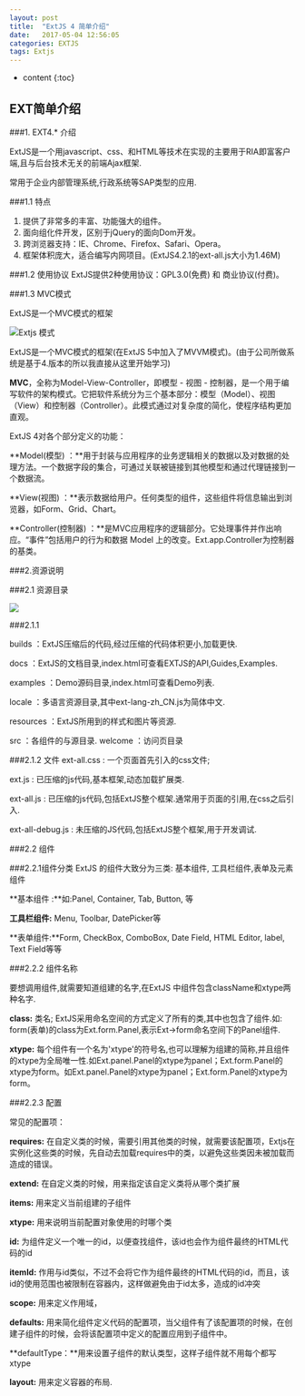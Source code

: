 ```yaml
---
layout: post
title:  "ExtJS 4 简单介绍"
date:   2017-05-04 12:56:05
categories: EXTJS
tags: Extjs
---
```


* content
{:toc}


## EXT简单介绍 ##



###1. EXT4.* 介绍

ExtJS是一个用javascript、css、和HTML等技术在实现的主要用于RIA即富客户端,且与后台技术无关的前端Ajax框架.

常用于企业内部管理系统,行政系统等SAP类型的应用.

###1.1  特点
1. 提供了非常多的丰富、功能强大的组件。
2. 面向组化件开发，区别于jQuery的面向Dom开发。
3. 跨浏览器支持：IE、Chrome、Firefox、Safari、Opera。
4. 框架体积庞大，适合编写内网项目。(ExtJS4.2.1的ext-all.js大小为1.46M) 

###1.2 使用协议
ExtJS提供2种使用协议：GPL3.0(免费) 和 商业协议(付费)。

###1.3 MVC模式

ExtJS是一个MVC模式的框架

![Extjs 模式](http://i.imgur.com/FJQ7SWr.png)

ExtJS是一个MVC模式的框架(在ExtJS 5中加入了MVVM模式)。(由于公司所做系统是基于4.版本的所以我直接从这里开始学习)

**MVC**，全称为Model-View-Controller，即模型 - 视图 - 控制器，是一个用于编写软件的架构模式。它把软件系统分为三个基本部分：模型（Model）、视图（View）和控制器（Controller）。此模式通过对复杂度的简化，使程序结构更加直观。

ExtJS 4对各个部分定义的功能：

**Model(模型) ：**用于封装与应用程序的业务逻辑相关的数据以及对数据的处理方法。一个数据字段的集合，可通过关联被链接到其他模型和通过代理链接到一个数据流。

**View(视图) ：**表示数据给用户。任何类型的组件，这些组件将信息输出到浏览器，如Form、Grid、Chart。

**Controller(控制器) ：**是MVC应用程序的逻辑部分。它处理事件并作出响应。“事件”包括用户的行为和数据 Model 上的改变。Ext.app.Controller为控制器的基类。

###2.资源说明

###2.1 资源目录

![](http://i.imgur.com/YpB0aiD.png)

###2.1.1

builds ：ExtJS压缩后的代码,经过压缩的代码体积更小,加载更快.

docs ：ExtJS的文档目录,index.html可查看EXTJS的API,Guides,Examples.

examples ：Demo源码目录,index.html可查看Demo列表.

locale ：多语言资源目录,其中ext-lang-zh_CN.js为简体中文.

resources ：ExtJS所用到的样式和图片等资源.

src ：各组件的与源目录.
welcome ：访问页目录

###2.1.2 文件
ext-all.css : 一个页面首先引入的css文件;

ext.js : 已压缩的js代码,基本框架,动态加载扩展类.

ext-all.js : 已压缩的js代码,包括ExtJS整个框架.通常用于页面的引用,在css之后引入.

ext-all-debug.js : 未压缩的JS代码,包括ExtJS整个框架,用于开发调试.

###2.2 组件

###2.2.1组件分类
ExtJS 的组件大致分为三类: 基本组件, 工具栏组件,表单及元素组件

**基本组件 :**如:Panel, Container, Tab, Button, 等

**工具栏组件:** Menu, Toolbar, DatePicker等

**表单组件:**Form, CheckBox, ComboBox, Date Field, HTML Editor, label, Text Field等等 

###2.2.2 组件名称

要想调用组件,就需要知道组建的名字,在ExtJS 中组件包含className和xtype两种名字.

**class:**  类名; ExtJS采用命名空间的方式定义了所有的类,其中也包含了组件.如: form(表单)的class为Ext.form.Panel,表示Ext->form命名空间下的Panel组件.

**xtype:** 每个组件有一个名为'xtype'的符号名,也可以理解为组建的简称,并且组件的xtype为全局唯一性.如Ext.panel.Panel的xtype为panel；Ext.form.Panel的xtype为form。如Ext.panel.Panel的xtype为panel；Ext.form.Panel的xtype为form。

###2.2.3 配置

常见的配置项：
 
**requires:** 在自定义类的时候，需要引用其他类的时候，就需要该配置项，Extjs在实例化这些类的时候，先自动去加载requires中的类，以避免这些类因未被加载而造成的错误。

**extend:** 在自定义类的时候，用来指定该自定义类将从哪个类扩展

**items:** 用来定义当前组建的子组件

**xtype:** 用来说明当前配置对象使用的时哪个类
 
**id:** 为组件定义一个唯一的id，以便查找组件，该id也会作为组件最终的HTML代码的id

**itemId:** 作用与id类似，不过不会将它作为组件最终的HTML代码的id，而且，该id的使用范围也被限制在容器内，这样做避免由于id太多，造成的id冲突

**scope:** 用来定义作用域，

**defaults:** 用来简化组件定义代码的配置项，当父组件有了该配置项的时候，在创建子组件的时候，会将该配置项中定义的配置应用到子组件中。

**defaultType：**用来设置子组件的默认类型，这样子组件就不用每个都写xtype

**layout:** 用来定义容器的布局.






